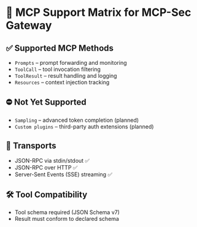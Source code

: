 # 📄 MCP Support Matrix for MCP-Sec Gateway

## ✅ Supported MCP Methods
- `Prompts` – prompt forwarding and monitoring
- `ToolCall` – tool invocation filtering
- `ToolResult` – result handling and logging
- `Resources` – context injection tracking

## ⛔ Not Yet Supported
- `Sampling` – advanced token completion (planned)
- `Custom plugins` – third-party auth extensions (planned)

## 💬 Transports
- JSON-RPC via stdin/stdout ✅
- JSON-RPC over HTTP ✅
- Server-Sent Events (SSE) streaming ✅

## 🛠 Tool Compatibility
- Tool schema required (JSON Schema v7)
- Result must conform to declared schema